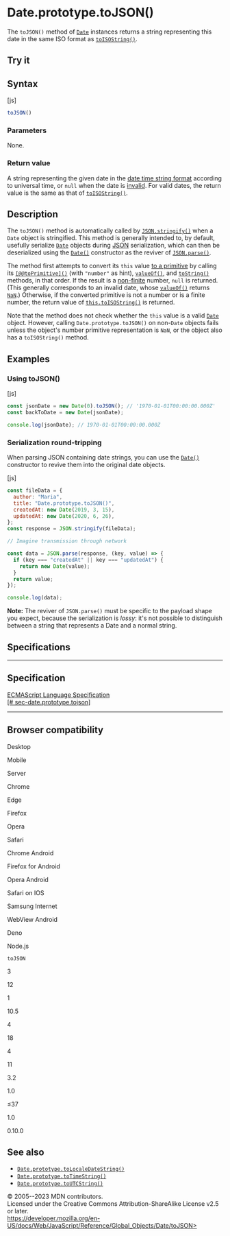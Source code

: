 Date.prototype.toJSON()
=======================

 
The `toJSON()` method of [`Date`](../date) instances returns a string
representing this date in the same ISO format as
[`toISOString()`](toisostring).


 
Try it 
------

 



 
Syntax
------

 
 
 
[js]


```js
toJSON()
```




 
### Parameters

 
None.



 
### Return value 

 
A string representing the given date in the [date time string
format](../date#date_time_string_format) according to universal time, or
`null` when the date is
[invalid](../date#the_epoch_timestamps_and_invalid_date). For valid
dates, the return value is the same as that of
[`toISOString()`](toisostring).



 
Description
-----------

 
The `toJSON()` method is automatically called by
[`JSON.stringify()`](../json/stringify) when a `Date` object is
stringified. This method is generally intended to, by default, usefully
serialize [`Date`](../date) objects during
[JSON](https://developer.mozilla.org/en-US/docs/Glossary/JSON)
serialization, which can then be deserialized using the [`Date()`](date)
constructor as the reviver of [`JSON.parse()`](../json/parse).

The method first attempts to convert its `this` value [to a
primitive](https://developer.mozilla.org/en-US/docs/Web/JavaScript/Data_structures#primitive_coercion)
by calling its [`[@@toPrimitive]()`](../symbol/toprimitive) (with
`"number"` as hint), [`valueOf()`](../object/valueof), and
[`toString()`](../object/tostring) methods, in that order. If the result
is a [non-finite](../number/isfinite) number, `null` is returned. (This
generally corresponds to an invalid date, whose [`valueOf()`](valueof)
returns [`NaN`](../nan).) Otherwise, if the converted primitive is not a
number or is a finite number, the return value of
[`this.toISOString()`](toisostring) is returned.

Note that the method does not check whether the `this` value is a valid
[`Date`](../date) object. However, calling `Date.prototype.toJSON()` on
non-`Date` objects fails unless the object\'s number primitive
representation is `NaN`, or the object also has a `toISOString()`
method.



 
Examples
--------


 
### Using toJSON() 

 
 
 
[js]


```js
const jsonDate = new Date(0).toJSON(); // '1970-01-01T00:00:00.000Z'
const backToDate = new Date(jsonDate);

console.log(jsonDate); // 1970-01-01T00:00:00.000Z
```




 
### Serialization round-tripping 

 
When parsing JSON containing date strings, you can use the
[`Date()`](date) constructor to revive them into the original date
objects.

 
 
[js]


```js
const fileData = {
  author: "Maria",
  title: "Date.prototype.toJSON()",
  createdAt: new Date(2019, 3, 15),
  updatedAt: new Date(2020, 6, 26),
};
const response = JSON.stringify(fileData);

// Imagine transmission through network

const data = JSON.parse(response, (key, value) => {
  if (key === "createdAt" || key === "updatedAt") {
    return new Date(value);
  }
  return value;
});

console.log(data);
```


 
**Note:** The reviver of `JSON.parse()` must be specific to the payload
shape you expect, because the serialization is *lossy*: it\'s not
possible to distinguish between a string that represents a Date and a
normal string.




Specifications
--------------

 
  -------------------------------------------------------------------------------------------------------------------------
  Specification
  -------------------------------------------------------------------------------------------------------------------------
  [ECMAScript Language Specification\
  [\#
  sec-date.prototype.tojson]](https://tc39.es/ecma262/multipage/numbers-and-dates.html#sec-date.prototype.tojson)

  -------------------------------------------------------------------------------------------------------------------------


Browser compatibility 
---------------------

 


Desktop

Mobile

Server

Chrome

Edge

Firefox

Opera

Safari

Chrome Android

Firefox for Android

Opera Android

Safari on IOS

Samsung Internet

WebView Android

Deno

Node.js

`toJSON`

3

12

1

10.5

4

18

4

11

3.2

1.0

≤37

1.0

0.10.0

 
See also 
--------

 
-   [`Date.prototype.toLocaleDateString()`](tolocaledatestring)
-   [`Date.prototype.toTimeString()`](totimestring)
-   [`Date.prototype.toUTCString()`](toutcstring)



 
© 2005--2023 MDN contributors.\
Licensed under the Creative Commons Attribution-ShareAlike License v2.5
or later.\
https://developer.mozilla.org/en-US/docs/Web/JavaScript/Reference/Global_Objects/Date/toJSON>

